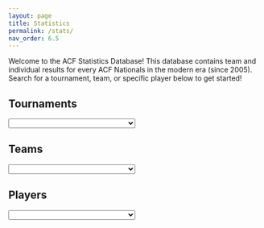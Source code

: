```yaml
---
layout: page
title: Statistics
permalink: /stats/
nav_order: 6.5
---
```

<head> 
<script src="https://code.jquery.com/jquery-1.11.3.min.js"></script>
<link href="https://cdnjs.cloudflare.com/ajax/libs/select2/4.0.7/css/select2.min.css" rel="stylesheet" />
<script src="https://cdnjs.cloudflare.com/ajax/libs/select2/4.0.7/js/select2.min.js"></script>
</head>

Welcome to the ACF Statistics Database! This database contains team and individual results for every ACF Nationals in the modern era (since 2005). Search for a tournament, team, or specific player below to get started!

## Tournaments
<select class="js-dynamic-select" style="width: 50%">
	<option></option>
<option value="2005">ACF Nationals 2005</option>
<option value="2006">ACF Nationals 2006</option>
<option value="2007">ACF Nationals 2007</option>
<option value="2008">ACF Nationals 2008</option>
<option value="2009">ACF Nationals 2009</option>
<option value="2010">ACF Nationals 2010</option>
<option value="2011">ACF Nationals 2011</option>
<option value="2012">ACF Nationals 2012</option>
<option value="2013">ACF Nationals 2013</option>
<option value="2014">ACF Nationals 2014</option>
<option value="2015">ACF Nationals 2015</option>
<option value="2016">ACF Nationals 2016</option>
<option value="2017">ACF Nationals 2017</option>
<option value="2018">ACF Nationals 2018</option>
<option value="2019">ACF Nationals 2019</option>
</select>

## Teams
<select class="js-dynamic-select" style="width: 50%">
	<option></option>
<option value="teams/alabama">Alabama</option>
<option value="teams/alberta">Alberta</option>
<option value="teams/amherst">Amherst</option>
<option value="teams/arizona">Arizona</option>
<option value="teams/athens-state-a">Athens State A</option>
<option value="teams/athens-state-b">Athens State B</option>
<option value="teams/auburn">Auburn</option>
<option value="teams/berkeley-a">Berkeley A</option>
<option value="teams/berkeley-b">Berkeley B</option>
<option value="teams/berkeley-c">Berkeley C</option>
<option value="teams/brandeis">Brandeis</option>
<option value="teams/brown-a">Brown A</option>
<option value="teams/brown-b">Brown B</option>
<option value="teams/caltech-a">Caltech A</option>
<option value="teams/caltech-b">Caltech B</option>
<option value="teams/cambridge">Cambridge</option>
<option value="teams/carleton-college">Carleton College</option>
<option value="teams/carleton-u">Carleton U</option>
<option value="teams/carnegie-mellon">Carnegie Mellon</option>
<option value="teams/central-florida">Central Florida</option>
<option value="teams/chicago-a">Chicago A</option>
<option value="teams/chicago-b">Chicago B</option>
<option value="teams/chicago-c">Chicago C</option>
<option value="teams/chicago-d">Chicago D</option>
<option value="teams/columbia-a">Columbia A</option>
<option value="teams/columbia-b">Columbia B</option>
<option value="teams/dartmouth-a">Dartmouth A</option>
<option value="teams/dartmouth-b">Dartmouth B</option>
<option value="teams/delaware">Delaware</option>
<option value="teams/detroit-catholic-central">Detroit Catholic Central</option>
<option value="teams/duke">Duke</option>
<option value="teams/florida-a">Florida A</option>
<option value="teams/florida-b">Florida B</option>
<option value="teams/florida-state">Florida State</option>
<option value="teams/george-mason">George Mason</option>
<option value="teams/georgia">Georgia</option>
<option value="teams/georgia-tech">Georgia Tech</option>
<option value="teams/gettysburg">Gettysburg</option>
<option value="teams/harvard-a">Harvard A</option>
<option value="teams/harvard-b">Harvard B</option>
<option value="teams/haverford">Haverford</option>
<option value="teams/hunter-college">Hunter College</option>
<option value="teams/ike-jose">Ike Jose</option>
<option value="teams/illinois-a">Illinois A</option>
<option value="teams/illinois-b">Illinois B</option>
<option value="teams/illinois-chicago">Illinois-Chicago</option>
<option value="teams/iowa">Iowa</option>
<option value="teams/johns-hopkins">Johns Hopkins</option>
<option value="teams/kentucky">Kentucky</option>
<option value="teams/kenyon">Kenyon</option>
<option value="teams/liberty">Liberty</option>
<option value="teams/london">London</option>
<option value="teams/louisville">Louisville</option>
<option value="teams/maryland-a">Maryland A</option>
<option value="teams/maryland-b">Maryland B</option>
<option value="teams/mcgill">McGill</option>
<option value="teams/mcmaster">McMaster</option>
<option value="teams/michigan-a">Michigan A</option>
<option value="teams/michigan-b">Michigan B</option>
<option value="teams/michigan-state">Michigan State</option>
<option value="teams/minnesota-a">Minnesota A</option>
<option value="teams/minnesota-b">Minnesota B</option>
<option value="teams/missouri">Missouri</option>
<option value="teams/missouri-s&t">Missouri S&T</option>
<option value="teams/missouri-state">Missouri State</option>
<option value="teams/mit-a">MIT A</option>
<option value="teams/mit-b">MIT B</option>
<option value="teams/new-college-of-florida">New College of Florida</option>
<option value="teams/north-carolina">North Carolina</option>
<option value="teams/northwestern">Northwestern</option>
<option value="teams/notre-dame-a">Notre Dame A</option>
<option value="teams/notre-dame-b">Notre Dame B</option>
<option value="teams/nyu">NYU</option>
<option value="teams/ohio-state">Ohio State</option>
<option value="teams/oklahoma">Oklahoma</option>
<option value="teams/ottawa">Ottawa</option>
<option value="teams/oxford-a">Oxford A</option>
<option value="teams/oxford-b">Oxford B</option>
<option value="teams/pat-freeburn">Pat Freeburn</option>
<option value="teams/penn-a">Penn A</option>
<option value="teams/penn-b">Penn B</option>
<option value="teams/penn-c">Penn C</option>
<option value="teams/penn-state">Penn State</option>
<option value="teams/pittsburgh">Pittsburgh</option>
<option value="teams/princeton">Princeton</option>
<option value="teams/rice">Rice</option>
<option value="teams/rit">RIT</option>
<option value="teams/rochester">Rochester</option>
<option value="teams/rutgers">Rutgers</option>
<option value="teams/south-carolina">South Carolina</option>
<option value="teams/south-florida">South Florida</option>
<option value="teams/stanford-a">Stanford A</option>
<option value="teams/stanford-b">Stanford B</option>
<option value="teams/state-college-a">State College A</option>
<option value="teams/tennessee">Tennessee</option>
<option value="teams/tennessee-chattanooga">Tennessee-Chattanooga</option>
<option value="teams/texas">Texas</option>
<option value="teams/texas-a&m">Texas A&M</option>
<option value="teams/toronto-a">Toronto A</option>
<option value="teams/toronto-b">Toronto B</option>
<option value="teams/truman-state">Truman State</option>
<option value="teams/uc-irvine">UC-Irvine</option>
<option value="teams/ucla">UCLA</option>
<option value="teams/ucsd-a">UCSD A</option>
<option value="teams/ucsd-b">UCSD B</option>
<option value="teams/vanderbilt">Vanderbilt</option>
<option value="teams/vcu-a">VCU A</option>
<option value="teams/vcu-b">VCU B</option>
<option value="teams/virginia-a">Virginia A</option>
<option value="teams/virginia-b">Virginia B</option>
<option value="teams/washington">Washington</option>
<option value="teams/waterloo-a">Waterloo A</option>
<option value="teams/wayne-state">Wayne State</option>
<option value="teams/william-and-mary">William and Mary</option>
<option value="teams/williams">Williams</option>
<option value="teams/wright-state">Wright State</option>
<option value="teams/wustl">WUSTL</option>
<option value="teams/yale-a">Yale A</option>
<option value="teams/yale-b">Yale B</option>
<option value="teams/yale-c">Yale C</option>
</select>

## Players
<select class="js-dynamic-select" style="width: 50%">
	<option></option>
<option value="players/aakash-singh">Aakash Singh (Ohio State)</option>
<option value="players/aaron-cohen">Aaron Cohen (NYU)</option>
<option value="players/aaron-jensen">Aaron Jensen (Wright State)</option>
<option value="players/aaron-rosenberg">Aaron Rosenberg (Illinois A, Brown A)</option>
<option value="players/aaron-sin">Aaron Sin (Yale A)</option>
<option value="players/aayush-rajasekaran">Aayush Rajasekaran (Toronto A, Waterloo A)</option>
<option value="players/abeer-dahiya">Abeer Dahiya (Stanford B)</option>
<option value="players/abhi-goyal">Abhi Goyal (Columbia A)</option>
<option value="players/adam-black">Adam Black (Chicago D, Chicago C)</option>
<option value="players/adam-escandell">Adam Escandell (Texas)</option>
<option value="players/adam-fine">Adam Fine (Yale A, Yale B)</option>
<option value="players/adam-halliwell">Adam Halliwell (Harvard A)</option>
<option value="players/adam-kemezis">Adam Kemezis (Michigan A)</option>
<option value="players/adam-lenhart">Adam Lenhart (William and Mary)</option>
<option value="players/adam-perkins">Adam Perkins (Chicago B)</option>
<option value="players/adam-silverman">Adam Silverman (Northwestern, Georgia Tech)</option>
<option value="players/adam-swift">Adam Swift (RIT)</option>
<option value="players/adam-tennant">Adam Tennant (Illinois-Chicago)</option>
<option value="players/adrian-blaszkiewicz">Adrian Blaszkiewicz (WUSTL)</option>
<option value="players/agrippa-caltech">Agrippa (pseudonym) (Caltech B)</option>
<option value="players/ahmed-south-florida">Ahmed (South Florida)</option>
<option value="players/aidan-mehigan">Aidan Mehigan (Penn A, Oxford B, Columbia A)</option>
<option value="players/akhil-garg">Akhil Garg (McGill, VCU A)</option>
<option value="players/alec-johnsson">Alec Johnsson (Haverford)</option>
<option value="players/alec-vulfson">Alec Vulfson (NYU)</option>
<option value="players/alejandro-lopez-lago">Alejandro Lopez-Lago (Washington)</option>
<option value="players/alex-banta">Alex Banta (Northwestern)</option>
<option value="players/alex-covington">Alex Covington (Georgia Tech)</option>
<option value="players/alex-donovan">Alex Donovan (Stanford B)</option>
<option value="players/alex-dzurick">Alex Dzurick (Missouri)</option>
<option value="players/alex-ellis">Alex Ellis (Penn State)</option>
<option value="players/alex-freed">Alex Freed (Stanford B)</option>
<option value="players/alex-fregeau">Alex Fregeau (Illinois A)</option>
<option value="players/alex-frey">Alex Frey (William and Mary)</option>
<option value="players/alex-gerten">Alex Gerten (Columbia A)</option>
<option value="players/alex-h">Alex H (Alabama)</option>
<option value="players/alex-hu">Alex Hu (UCSD A)</option>
<option value="players/alex-newman">Alex Newman (WUSTL)</option>
<option value="players/alex-shaw">Alex Shaw (Florida A)</option>
<option value="players/alexander-harmata-iii">Alexander Harmata III (Missouri)</option>
<option value="players/alexander-koutelias">Alexander Koutelias (New College of Florida)</option>
<option value="players/alexander-nero">Alexander Nero (Hunter College)</option>
<option value="players/ali-hassan">Ali Hassan (NYU)</option>
<option value="players/alston-boyd">Alston Boyd (Chicago A, Chicago B)</option>
<option value="players/alyssa">Alyssa (South Carolina)</option>
<option value="players/amanda">Amanda (Truman State)</option>
<option value="players/amanda-pinchbeck">Amanda Pinchbeck (Rice)</option>
<option value="players/amol-patil">Amol Patil (Caltech A)</option>
<option value="players/anand-nanduri">Anand Nanduri (Yale B)</option>
<option value="players/anderson-wang">Anderson Wang (MIT A)</option>
<option value="players/andre-kessler">Andre Kessler (MIT A)</option>
<option value="players/andrew-alexander">Andrew Alexander (VCU A, VCU (exhibition team))</option>
<option value="players/andrew-hart">Andrew Hart (Minnesota A)</option>
<option value="players/andrew-james">Andrew James (Athens State B, Athens State A)</option>
<option value="players/andrew-kiss">Andrew Kiss (Notre Dame A)</option>
<option value="players/andrew-wang">Andrew Wang (Illinois A, Illinois B)</option>
<option value="players/andrew-watkins">Andrew Watkins (Harvard A)</option>
<option value="players/andrew-yaphe">Andrew Yaphe (Stanford A)</option>
<option value="players/andrius-gobis">Andrius Gobis (Detroit Catholic Central)</option>
<option value="players/andy-michigan">Andy (Michigan A)</option>
<option value="players/andy-nguy">Andy Nguy (Berkeley B)</option>
<option value="players/andy-tang">Andy Tang (Amherst)</option>
<option value="players/andy-watkins">Andy Watkins (Harvard A, Harvard B)</option>
<option value="players/angie-illinois-chicago">Angie (Illinois-Chicago)</option>
<option value="players/anirudh-dartmouth">Anirudh (Dartmouth A)</option>
<option value="players/ankit-aggarwal">Ankit Aggarwal (Berkeley A)</option>
<option value="players/annabelle-yang">Annabelle Yang (Duke)</option>
<option value="players/anthony-wang">Anthony Wang (Northwestern)</option>
<option value="players/aravind-reddy">Aravind Reddy (Dartmouth B)</option>
<option value="players/ari-plymale">Ari Plymale (New College of Florida)</option>
<option value="players/ariel-rutgers">Ariel (Rutgers)</option>
<option value="players/arnav-moudgil">Arnav Moudgil (Stanford A)</option>
<option value="players/arnav-mougdil">Arnav Mougdil (Stanford A)</option>
<option value="players/arnav-sood">Arnav Sood (NYU)</option>
<option value="players/arshan-khan">Arshan Khan (Illinois-Chicago)</option>
<option value="players/artyom-kushnaryov">Artyom Kushnaryov (NYU)</option>
<option value="players/arun-chonai">Arun Chonai (Maryland B, Maryland A)</option>
<option value="players/asaf-brandeis">Asaf (Brandeis)</option>
<option value="players/aseem-keyal">Aseem Keyal (Berkeley A)</option>
<option value="players/ash-seetharaman">Ash Seetharaman (Texas)</option>
<option value="players/ashley-rouselle">Ashley Rouselle (Tennessee-Chattanooga)</option>
<option value="players/ashley-walker">Ashley Walker (Dartmouth B)</option>
<option value="players/ashly-missouri-state">Ashly (Missouri State)</option>
<option value="players/ashok-kunda">Ashok Kunda (UCSD A)</option>
<option value="players/ashvin-srivatsa">Ashvin Srivatsa (Yale A)</option>
<option value="players/athena-kern">Athena Kern (Chicago B)</option>
<option value="players/auroni-gupta">Auroni Gupta (Michigan A, UCSD A)</option>
<option value="players/austin-bell">Austin Bell (Carleton College)</option>
<option value="players/austin-brownlow">Austin Brownlow (Stanford A)</option>
<option value="players/austin-foos">Austin Foos (Michigan A, Michigan State, Detroit Catholic Central)</option>
<option value="players/austin-kulb">Austin Kulb (Georgia Tech)</option>
<option value="players/austin-listerud">Austin Listerud (Illinois A)</option>
<option value="players/austin-smith">Austin Smith (Kentucky)</option>
<option value="players/austin-yellen">Austin Yellen (Notre Dame B)</option>
<option value="players/ayush-parikh">Ayush Parikh (Penn B)</option>
<option value="players/barrett-block">Barrett Block (Penn C, Penn B)</option>
<option value="players/ben-brandeis">Ben (Brandeis, Yale A)</option>
<option value="players/ben-yale">Ben (Brandeis, Yale A)</option>
<option value="players/ben-bechtold">Ben Bechtold (William and Mary)</option>
<option value="players/ben-chametzky">Ben Chametzky (Chicago B)</option>
<option value="players/ben-cohen">Ben Cohen (Brown A, Brown B)</option>
<option value="players/ben-cole">Ben Cole (George Mason)</option>
<option value="players/ben-cushing">Ben Cushing (Penn C)</option>
<option value="players/ben-forster">Ben Forster (Michigan A, Michigan B)</option>
<option value="players/ben-gammage">Ben Gammage (Berkeley B, Chicago B, Chicago C)</option>
<option value="players/ben-koppel">Ben Koppel (Carleton College)</option>
<option value="players/ben-miller">Ben Miller (Chicago B)</option>
<option value="players/ben-zhang">Ben Zhang (Columbia A)</option>
<option value="players/benji-nguyen">Benji Nguyen (Stanford A)</option>
<option value="players/benji-reade-malagueno">Benji Reade Malagueno (Stanford B)</option>
<option value="players/bernadatte-spencer">Bernadatte Spencer (Minnesota A)</option>
<option value="players/bernadette-spencer">Bernadette Spencer (Minnesota B)</option>
<option value="players/bess-goodfellow">Bess Goodfellow (Chicago C)</option>
<option value="players/beverly-fu">Beverly Fu (Michigan A)</option>
<option value="players/billy-beyer">Billy Beyer (Florida State, The Torch in My Moon Pie (exhibition team))</option>
<option value="players/billy-busse">Billy Busse (Illinois A, Illinois B)</option>
<option value="players/bob-illinois-chicago">Bob (Illinois-Chicago)</option>
<option value="players/boyang-jiao">Boyang Jiao (Amherst)</option>
<option value="players/bradley-mclain">Bradley McLain (Illinois A)</option>
<option value="players/brandon-delany">Brandon Delany (Rutgers)</option>
<option value="players/brandon-sykes">Brandon Sykes (Athens State A)</option>
<option value="players/brendan-byrne">Brendan Byrne (Minnesota A)</option>
<option value="players/brendan-guinn">Brendan Guinn (Arizona)</option>
<option value="players/brendan-shapiro">Brendan Shapiro (UC-Irvine)</option>
<option value="players/brennan">Brennan (VCU A)</option>
<option value="players/brett-yale">Brett (Yale A)</option>
<option value="players/brett-barbin">Brett Barbin (Chicago D)</option>
<option value="players/brian-alford">Brian Alford (Berkeley A)</option>
<option value="players/brian-cox">Brian Cox (UCSD B)</option>
<option value="players/brian-easterling">Brian Easterling (Ohio State)</option>
<option value="players/brian-hirshman">Brian Hirshman (Williams)</option>
<option value="players/brian-kalathiveetil">Brian Kalathiveetil (Minnesota B)</option>
<option value="players/brian-lindquist">Brian Lindquist (Stanford A)</option>
<option value="players/brian-mcpeak">Brian McPeak (Michigan A, Maryland A)</option>
<option value="players/brian-tsui">Brian Tsui (UCSD A)</option>
<option value="players/brian-young">Brian Young (Harvard B)</option>
<option value="players/brinkley-sharpe">Brinkley Sharpe (Virginia A)</option>
<option value="players/brittany-clark">Brittany Clark (Maryland B (exhibition team), Maryland A)</option>
<option value="players/bruce-arthur">Bruce Arthur (Harvard A, Chicago B, Chicago C)</option>
<option value="players/bruce-lou">Bruce Lou (Berkeley A)</option>
<option value="players/bruce-mcaninch">Bruce McAninch (Penn State)</option>
<option value="players/brutas-caltech">Brutas (pseudonym) (Caltech B)</option>
<option value="players/bryan-berend">Bryan Berend (Michigan A)</option>
<option value="players/bryce-hwang">Bryce Hwang (Stanford A, MIT A, MIT B)</option>
<option value="players/bryce-katch">Bryce Katch (Penn State)</option>
<option value="players/bryn-reinecke">Bryn Reinecke (South Carolina)</option>
<option value="players/burke-garza">Burke Garza (Rice)</option>
<option value="players/caleb-kendrick">Caleb Kendrick (Maryland A, Oklahoma)</option>
<option value="players/calvin-yam">Calvin Yam (UCLA)</option>
<option value="players/cameron-orth">Cameron Orth (Dartmouth A)</option>
<option value="players/candace-benefiel">Candace Benefiel (Texas A&M)</option>
<option value="players/carlos-gonzalez">Carlos Gonzalez (New College of Florida)</option>
<option value="players/carol-wang">Carol Wang (Penn C)</option>
<option value="players/carsten-gehring">Carsten Gehring (Carleton College)</option>
<option value="players/casey-bindas">Casey Bindas (VCU A, Central Florida)</option>
<option value="players/casey-flanigan">Casey Flanigan (VCU A)</option>
<option value="players/casey-retterer">Casey Retterer (Maryland B (exhibition team), Maryland A)</option>
<option value="players/chad">Chad (Kentucky)</option>
<option value="players/chandler-west">Chandler West (Auburn)</option>
<option value="players/charles-hang">Charles Hang (WUSTL)</option>
<option value="players/charles-jang">Charles Jang (Dartmouth A)</option>
<option value="players/charles-loelius">Charles Loelius (Rutgers)</option>
<option value="players/charles-martin">Charles Martin (Illinois B)</option>
<option value="players/charles-meigs">Charles Meigs (Maryland A, UCLA)</option>
<option value="players/charles-tian">Charles Tian (Chicago A, Chicago B)</option>
<option value="players/charlie-rutgers">Charlie (Rutgers)</option>
<option value="players/charlie-clegg">Charlie Clegg (Oxford A)</option>
<option value="players/charlie-dees">Charlie Dees (Columbia A, Missouri)</option>
<option value="players/charlie-rosenthal">Charlie Rosenthal (Carleton College)</option>
<option value="players/chinmay-kansara">Chinmay Kansara (Illinois A)</option>
<option value="players/chir-wei-stephanie-yuen">Chir Wei Stephanie Yuen (Rutgers)</option>
<option value="players/chris-missouri">Chris (Rutgers, Missouri)</option>
<option value="players/chris-rutgers">Chris (Rutgers, Missouri)</option>
<option value="players/chris-chiego">Chris Chiego (Penn A, UCSD A)</option>
<option value="players/chris-danko">Chris Danko (Oklahoma)</option>
<option value="players/chris-frankel">Chris Frankel (Princeton, SCC (exhibition team))</option>
<option value="players/chris-gilmer-hill">Chris Gilmer-Hill (Harvard B)</option>
<option value="players/chris-grubb">Chris Grubb (Washington)</option>
<option value="players/chris-horng">Chris Horng (Columbia B, Columbia A, Rutgers)</option>
<option value="players/chris-manners">Chris Manners (Maryland A)</option>
<option value="players/chris-miller">Chris Miller (William and Mary)</option>
<option value="players/chris-ngoon">Chris Ngoon (UCLA)</option>
<option value="players/chris-pace">Chris Pace (Athens State A)</option>
<option value="players/chris-ray">Chris Ray (Ohio State, Chicago A, Maryland A)</option>
<option value="players/chris-romero">Chris Romero (Texas A&M)</option>
<option value="players/chris-sims">Chris Sims (Toronto A)</option>
<option value="players/chris-stern">Chris Stern (Oxford B)</option>
<option value="players/chris-white">Chris White (Rice, Penn A)</option>
<option value="players/chris-wolfe">Chris Wolfe (Michigan State)</option>
<option value="players/christoph-schlom">Christoph Schlom (State College A)</option>
<option value="players/christopher-king">Christopher King (South Carolina)</option>
<option value="players/christopher-schlom">Christopher Schlom (State College A)</option>
<option value="players/christopher-sims">Christopher Sims (Toronto A, Toronto B)</option>
<option value="players/cibi-pari">Cibi Pari (Berkeley C)</option>
<option value="players/claire-jones">Claire Jones (Oxford A)</option>
<option value="players/clare-keenan">Clare Keenan (MIT A, MIT B)</option>
<option value="players/clark-smith">Clark Smith (Ohio State)</option>
<option value="players/cody-johansen">Cody Johansen (Central Florida)</option>
<option value="players/cody-voight">Cody Voight (VCU A, VCU B)</option>
<option value="players/cole-jackes">Cole Jackes (Waterloo A)</option>
<option value="players/cole-timmerwilke">Cole Timmerwilke (Illinois A)</option>
<option value="players/collin-nadarajah">Collin Nadarajah (WUSTL)</option>
<option value="players/colton-graham">Colton Graham (Michigan A)</option>
<option value="players/colton-sanden">Colton Sanden (Penn State)</option>
<option value="players/connie-prater">Connie Prater (Chicago B, Chicago C)</option>
<option value="players/connor-teevens">Connor Teevens (Michigan State)</option>
<option value="players/conor-thompson">Conor Thompson (Michigan A)</option>
<option value="players/conor-welch">Conor Welch (New College of Florida)</option>
<option value="players/cornelus-caltech">Cornelus (pseudonym) (Caltech B)</option>
<option value="players/corry-wang">Corry Wang (Amherst)</option>
<option value="players/cory-haala">Cory Haala (Northwestern)</option>
<option value="players/cory-smith">Cory Smith (Kentucky)</option>
<option value="players/craig-messner">Craig Messner (Illinois A, Illinois B)</option>
<option value="players/cyrus-zhou">Cyrus Zhou (WUSTL)</option>
<option value="players/daichi-ueda">Daichi Ueda (Chicago B, Chicago A)</option>
<option value="players/dallas-simons">Dallas Simons (Penn A, Harvard A)</option>
<option value="players/dan-benediktson">Dan (Princeton)</option>
<option value="players/dan-benediktson">Dan Benediktson (SCC (exhibition team))</option>
<option value="players/dan-donohue">Dan Donohue (Northwestern)</option>
<option value="players/dan-klein">Dan Klein (Brown A)</option>
<option value="players/dan-passner">Dan Passner (Columbia A, Brandeis)</option>
<option value="players/dan-puma">Dan Puma (Maryland A, Maryland B)</option>
<option value="players/dan-suzman">Dan Suzman (Maryland A, Harvard A)</option>
<option value="players/daniel">Daniel (Brown A)</option>
<option value="players/daniel-chung">Daniel Chung (UCSD B)</option>
<option value="players/daniel-cronin">Daniel Cronin (North Carolina)</option>
<option value="players/daniel-golisch">Daniel Golisch (Central Florida)</option>
<option value="players/daniel-hothem">Daniel Hothem (Virginia A)</option>
<option value="players/daniel-klein">Daniel Klein (Williams)</option>
<option value="players/daniel-lovsted">Daniel Lovsted (McGill)</option>
<option value="players/daniel-richardson">Daniel Richardson (NYU)</option>
<option value="players/daniel-simmons-marengo">Daniel Simmons-Marengo (Carleton College)</option>
<option value="players/danny-greenblatt">Danny Greenblatt (Gettysburg)</option>
<option value="players/daoud-jackson">Daoud Jackson (Oxford A)</option>
<option value="players/dargan-ware">Dargan Ware (Alabama)</option>
<option value="players/darwin-fu">Darwin Fu (UCSD A)</option>
<option value="players/dave-rappaport">Dave Rappaport (Michigan A)</option>
<option value="players/david-chicago">David (Chicago B)</option>
<option value="players/david-dorsey">David Dorsey (George Mason)</option>
<option value="players/david-espinal">David Espinal (Central Florida)</option>
<option value="players/david-ferguson">David Ferguson (Penn B)</option>
<option value="players/david-galban">David Galban (South Carolina)</option>
<option value="players/david-garb">David Garb (Illinois A, Illinois B)</option>
<option value="players/david-healy">David Healy (Virginia A)</option>
<option value="players/david-honsinger">David Honsinger (New College of Florida)</option>
<option value="players/david-letzler">David Letzler (Williams)</option>
<option value="players/david-liu">David Liu (Harvard A, State College A)</option>
<option value="players/david-neiman">David Neiman (Carnegie Mellon)</option>
<option value="players/david-raymond">David Raymond (Florida State)</option>
<option value="players/david-seal">David Seal (Virginia A, Chicago A, Chicago B)</option>
<option value="players/david-song">David Song (Rutgers)</option>
<option value="players/david-xu">David Xu (Penn B)</option>
<option value="players/dayne-illinois">Dayne (Illinois B)</option>
<option value="players/dennis-beeby">Dennis Beeby (Ottawa)</option>
<option value="players/dennis-jang">Dennis Jang (Brown A)</option>
<option value="players/dennis-loo">Dennis Loo (Virginia A)</option>
<option value="players/dennis-meng">Dennis Meng (Carnegie Mellon)</option>
<option value="players/derek-so">Derek So (McGill)</option>
<option value="players/derrick-byars">Derrick Byars (pseudonym) (Pat Freeburn)</option>
<option value="players/dieter-erben-vasconcelos">Dieter Erben Vasconcelos (Notre Dame B)</option>
<option value="players/dillon-edwards">Dillon Edwards (Michigan State)</option>
<option value="players/dinis-trindade">Dinis Trindade (Missouri)</option>
<option value="players/dominic-machado">Dominic Machado (Dartmouth A)</option>
<option value="players/donald-taylor">Donald Taylor (Illinois A)</option>
<option value="players/donny-lisle">Donny Lisle (Central Florida)</option>
<option value="players/doug-graebner">Doug Graebner (Chicago B, Chicago A, Chicago C)</option>
<option value="players/doug-stephens">Doug Stephens (Liberty)</option>
<option value="players/doug-yetman">Doug Yetman (Hunter College)</option>
<option value="players/douglas-simons">Douglas Simons (NYU)</option>
<option value="players/dwight-wynne">Dwight Wynne (UC-Irvine, UCLA)</option>
<option value="players/dylan-minarik">Dylan Minarik (Northwestern)</option>
<option value="players/eamon-thomasson">Eamon Thomasson (Columbia B)</option>
<option value="players/ed-cohn">Ed Cohn (Chicago A)</option>
<option value="players/edward-offenderson">Edward Offenderson (Tennessee-Chattanooga)</option>
<option value="players/eli-morton">Eli Morton (Gettysburg)</option>
<option value="players/eliot-williams">Eliot Williams (Amherst)</option>
<option value="players/elizabeth-chen">Elizabeth Chen (Rutgers)</option>
<option value="players/elliot-schwartz">Elliot Schwartz (Carleton College)</option>
<option value="players/elysia-warner">Elysia Warner (Cambridge)</option>
<option value="players/emily-rutgers">Emily (Rutgers)</option>
<option value="players/emma-mcgorray">Emma McGorray (Kenyon)</option>
<option value="players/emmett-laurie">Emmett Laurie (Rutgers)</option>
<option value="players/enoch-fu">Enoch Fu (Ohio State)</option>
<option value="players/eric-bobrow">Eric Bobrow (Johns Hopkins)</option>
<option value="players/eric-brosch">Eric Brosch (Iowa)</option>
<option value="players/eric-chen">Eric Chen (Berkeley A, Berkeley B)</option>
<option value="players/eric-fox">Eric Fox (Tennessee-Chattanooga)</option>
<option value="players/eric-kwartler">Eric Kwartler (Texas)</option>
<option value="players/eric-lu">Eric Lu (MIT A, MIT B)</option>
<option value="players/eric-mukherjee">Eric Mukherjee (Penn A, Brown A)</option>
<option value="players/eric-wolfsberg">Eric Wolfsberg (Delaware)</option>
<option value="players/eric-xu">Eric Xu (Virginia A)</option>
<option value="players/erica-liu">Erica Liu (MIT B)</option>
<option value="players/erik-bubolz">Erik Bubolz (Michigan State)</option>
<option value="players/erik-christensen">Erik Christensen (Waterloo A)</option>
<option value="players/erik-owen">Erik Owen (Harvard A)</option>
<option value="players/erik-tomasic">Erik Tomasic (WUSTL)</option>
<option value="players/evan-adams">Evan Adams (NYU, Virginia A, VCU A, VCU (exhibition team))</option>
<option value="players/evan-brown">Evan Brown (Minnesota A, Minnesota B)</option>
<option value="players/evan-gutter">Evan Gutter (Ohio State)</option>
<option value="players/evan-knox">Evan Knox (Georgia)</option>
<option value="players/evan-lynch">Evan Lynch (Cambridge)</option>
<option value="players/evan-nagler">Evan Nagler (Brandeis (exhibition team), Brandeis)</option>
<option value="players/evan-suttell">Evan Suttell (Michigan State)</option>
<option value="players/ewan-macaulay">Ewan MacAulay (Cambridge, Oxford A)</option>
<option value="players/ezequiel-berdichevsky">Ezequiel Berdichevsky (Michigan A)</option>
<option value="players/federico-scivittaro">Federico Scivittaro (Chicago C)</option>
<option value="players/finn-bender">Finn Bender (Oklahoma)</option>
<option value="players/forrest-walker">Forrest Walker (Alabama)</option>
<option value="players/francesco-scivittaro">Francesco Scivittaro (Chicago D)</option>
<option value="players/frank-michigan">Frank (Michigan B)</option>
<option value="players/frank-firke">Frank Firke (Carleton College)</option>
<option value="players/frank-kelly">Frank Kelly (Harvard A)</option>
<option value="players/fred-bush">Fred Bush (Rochester)</option>
<option value="players/freddy-potts">Freddy Potts (Oxford B)</option>
<option value="players/frimpong-baidoo">Frimpong Baidoo (Chicago C)</option>
<option value="players/gabe-brison-trezise">Gabe Brison-Trezise (Kenyon)</option>
<option value="players/gabe-guedes">Gabe Guedes (Duke)</option>
<option value="players/ganon-evans">Ganon Evans (Iowa)</option>
<option value="players/gareth-thorlakson">Gareth Thorlakson (Toronto A)</option>
<option value="players/garrett-johnston">Garrett Johnston (Auburn)</option>
<option value="players/garrett-ryan">Garrett Ryan (Carleton College)</option>
<option value="players/garuda-mit">Garuda (pseudonym) (MIT A)</option>
<option value="players/gaurav-kandlikar">Gaurav Kandlikar (Minnesota A)</option>
<option value="players/gautam-kandlikar">Gautam Kandlikar (Minnesota A)</option>
<option value="players/geoffrey-chen">Geoffrey Chen (Minnesota A)</option>
<option value="players/george-balster">George Balster (NYU)</option>
<option value="players/george-berry">George Berry (VCU A)</option>
<option value="players/george-charlson">George Charlson (Oxford A)</option>
<option value="players/george-corfield">George Corfield (Oxford A)</option>
<option value="players/george-dewey">George Dewey (Chicago C)</option>
<option value="players/george-mason">George Mason (George Mason)</option>
<option value="players/george-pisano">George Pisano (Virginia A)</option>
<option value="players/george-rivers">George Rivers (Athens State B)</option>
<option value="players/gerald-kentucky">Gerald (Kentucky)</option>
<option value="players/gerhardt-hinkle">Gerhardt Hinkle (Columbia A, Rice)</option>
<option value="players/gilbert-h">Gilbert H (Berkeley A)</option>
<option value="players/gordon-arsenoff">Gordon Arsenoff (Rochester)</option>
<option value="players/grace-caltech">Grace (MIT A, VCU (exhibition team), Caltech A)</option>
<option value="players/grace-mit">Grace (MIT A, VCU (exhibition team), Caltech A)</option>
<option value="players/grace-vcu">Grace (MIT A, VCU (exhibition team), Caltech A)</option>
<option value="players/grace-liu">Grace Liu (Yale A)</option>
<option value="players/graham-lobel">Graham Lobel (Haverford)</option>
<option value="players/graham-moyer">Graham Moyer (Harvard A, State College A)</option>
<option value="players/graham-reid">Graham Reid (Maryland A, Kenyon)</option>
<option value="players/graham-stockton">Graham Stockton (Texas)</option>
<option value="players/grant-li">Grant Li (Chicago B)</option>
<option value="players/gray-howard">Gray Howard (North Carolina)</option>
<option value="players/greg-baboukis">Greg Baboukis (Illinois B)</option>
<option value="players/greg-peterson">Greg Peterson (Northwestern)</option>
<option value="players/greta-hanks">Greta Hanks (Liberty)</option>
<option value="players/griffin-thompson">Griffin Thompson (Central Florida)</option>
<option value="players/gullinbursti-mit">Gullinbursti (pseudonym) (MIT A)</option>
<option value="players/guy-tabachnick">Guy Tabachnick (Brown A)</option>
<option value="players/halle-friedman">Halle Friedman (Chicago C, Chicago D)</option>
<option value="players/hamans-illinois-chicago">Hamans (Illinois-Chicago)</option>
<option value="players/hanlin-yang">Hanlin Yang (Michigan B)</option>
<option value="players/hannah-costanzo">Hannah Costanzo (South Carolina)</option>
<option value="players/hannah-echt">Hannah Echt (Kenyon)</option>
<option value="players/hannah-kirsch">Hannah Kirsch (Brandeis, Brandeis (exhibition team))</option>
<option value="players/hannah-sage">Hannah Sage (Central Florida)</option>
<option value="players/harris-bunker">Harris Bunker (Michigan State)</option>
<option value="players/harrison-brown">Harrison Brown (Alabama)</option>
<option value="players/harrison-hsu">Harrison Hsu (NYU, Columbia B, Rutgers)</option>
<option value="players/harsh-karthik">Harsh Karthik (UCLA)</option>
<option value="players/hasna-karim">Hasna Karim (Yale B)</option>
<option value="players/henry-baer">Henry Baer (Caltech A)</option>
<option value="players/henry-edwards">Henry Edwards (Oxford A)</option>
<option value="players/henry-gorman">Henry Gorman (Rice)</option>
<option value="players/hidehiro-anto">Hidehiro Anto (UCLA)</option>
<option value="players/hien-piotrowski">Hien Piotrowski (Rice)</option>
<option value="players/iain-carpenter">Iain Carpenter (Illinois B)</option>
<option value="players/ian-chicago">Ian (Chicago B)</option>
<option value="players/ian-dewan">Ian Dewan (Ottawa)</option>
<option value="players/ian-eppler">Ian Eppler (Brown B)</option>
<option value="players/ian-hahn">Ian Hahn (Delaware)</option>
<option value="players/ian-mccloskey">Ian McCloskey (Arizona)</option>
<option value="players/igor-kasic">Igor Kasic (Alberta)</option>
<option value="players/ike-jose">Ike Jose (Illinois A, Ike Jose)</option>
<option value="players/ilya-caltech">Ilya (Caltech A)</option>
<option value="players/ilyas-bayramov">Ilyas Bayramov (Berkeley A)</option>
<option value="players/irene-caltech">Irene (Caltech A)</option>
<option value="players/isaac-brown">Isaac Brown (Oxford A, Oxford B)</option>
<option value="players/isaac-hirsch">Isaac Hirsch (Maryland B, Maryland A)</option>
<option value="players/isaac-kirk-davidoff">Isaac Kirk-Davidoff (Yale A)</option>
<option value="players/isabel-juniewicz">Isabel Juniewicz (Rutgers)</option>
<option value="players/ishan-mazumdar">Ishan Mazumdar (Caltech A)</option>
<option value="players/itamar-naveh-benjamin">Itamar Naveh-Benjamin (Missouri)</option>
<option value="players/jr-virginia">J.R. (Virginia A)</option>
<option value="players/j.r.-fennell">J.R. Fennell (South Carolina)</option>
<option value="players/jack-vanderbilt">Jack (Vanderbilt)</option>
<option value="players/jack-chaillet">Jack Chaillet (Chicago D)</option>
<option value="players/jack-lewis">Jack Lewis (Maryland B)</option>
<option value="players/jack-mehr">Jack Mehr (Virginia A)</option>
<option value="players/jack-nolan">Jack Nolan (Maryland A)</option>
<option value="players/jack-watts">Jack Watts (Detroit Catholic Central)</option>
<option value="players/jacob-cohn">Jacob Cohn (Carleton College)</option>
<option value="players/jacob-dubner">Jacob Dubner (Penn B)</option>
<option value="players/jacob-durst">Jacob Durst (Ohio State)</option>
<option value="players/jacob-hoerger">Jacob Hoerger (Carleton College)</option>
<option value="players/jacob-hujsa">Jacob Hujsa (Florida B)</option>
<option value="players/jacob-manaker">Jacob Manaker (Chicago D)</option>
<option value="players/jacob-orourke">Jacob O'Rourke (Truman State)</option>
<option value="players/jacob-reed">Jacob Reed (Yale A)</option>
<option value="players/jacob-robertson">Jacob Robertson (Oxford A)</option>
<option value="players/jacob-vannucci">Jacob Vannucci (Tennessee-Chattanooga)</option>
<option value="players/jaden-lucas">Jaden Lucas (Illinois B)</option>
<option value="players/jaimie-carlson">Jaimie Carlson (Penn A)</option>
<option value="players/jake-spinella">Jake Spinella (South Carolina)</option>
<option value="players/jake-sundberg">Jake Sundberg (Alabama)</option>
<option value="players/jakob-myers">Jakob Myers (Michigan State)</option>
<option value="players/james-bradbury">James Bradbury (Stanford B, Stanford A)</option>
<option value="players/james-j">James J (Alabama)</option>
<option value="players/james-kiselik">James Kiselik (Chicago C, Chicago D)</option>
<option value="players/james-lasker">James Lasker (Chicago B, Chicago A, Penn B, Penn A)</option>
<option value="players/james-malouf">James Malouf (Berkeley A, Berkeley C)</option>
<option value="players/james-rowan">James Rowan (MIT A)</option>
<option value="players/james-sanner">James Sanner (Illinois B)</option>
<option value="players/james-shinn">James Shinn (Dartmouth A)</option>
<option value="players/james-wang">James Wang (Berkeley B)</option>
<option value="players/james-wedgwood">James Wedgwood (Yale B)</option>
<option value="players/jared-chicago">Jared (Chicago B)</option>
<option value="players/jared-stinson">Jared Stinson (Auburn)</option>
<option value="players/jarret-greene">Jarret Greene (Ohio State)</option>
<option value="players/jaskaran-singh">Jaskaran Singh (Texas)</option>
<option value="players/jason-asher">Jason Asher (Minnesota A)</option>
<option value="players/jason-cheng">Jason Cheng (UCSD A)</option>
<option value="players/jason-fern">Jason Fern (Georgia)</option>
<option value="players/jason-golfinos">Jason Golfinos (Cambridge, Princeton)</option>
<option value="players/jason-hadorn">Jason Hadorn (Virginia A)</option>
<option value="players/jason-hughes">Jason Hughes (Oklahoma)</option>
<option value="players/jason-keller">Jason Keller (Rutgers)</option>
<option value="players/jason-lai">Jason Lai (NYU)</option>
<option value="players/jason-loy">Jason Loy (Missouri State)</option>
<option value="players/jason-luna">Jason Luna (UC-Irvine)</option>
<option value="players/jason-shi">Jason Shi (Maryland B)</option>
<option value="players/jason-zhang">Jason Zhang (WUSTL)</option>
<option value="players/jason-zhou">Jason Zhou (Chicago A, Chicago B)</option>
<option value="players/jasper-lee">Jasper Lee (Tennessee, Ohio State)</option>
<option value="players/jay-misuk">Jay Misuk (Toronto A, McMaster)</option>
<option value="players/jay-turetzki">Jay Turetzki (UCLA)</option>
<option value="players/jayanth-sundaresan">Jayanth Sundaresan (Berkeley C)</option>
<option value="players/jeet-raut">Jeet Raut (Illinois B)</option>
<option value="players/jeff-ballerini">Jeff Ballerini (Rochester)</option>
<option value="players/jeff-crean">Jeff Crean (Illinois A)</option>
<option value="players/jeff-hoppes">Jeff Hoppes (Berkeley A)</option>
<option value="players/jeremy-eaton">Jeremy Eaton (Maryland A)</option>
<option value="players/jeremy-hixson">Jeremy Hixson (Rutgers)</option>
<option value="players/jeremy-tsai">Jeremy Tsai (Rutgers)</option>
<option value="players/jerry-vinokurov">Jerry Vinokurov (Brown A, Berkeley A)</option>
<option value="players/jesse-buffaloe">Jesse Buffaloe (Tennessee)</option>
<option value="players/jiho-park">Jiho Park (Harvard A)</option>
<option value="players/jim-baker">Jim Baker (South Florida)</option>
<option value="players/jimmy-ready">Jimmy Ready (Chicago B, Chicago C)</option>
<option value="players/jinah-kim">JinAh Kim (Penn A, Penn B)</option>
<option value="players/jinah-kim">Jinah Kim (Penn A)</option>
<option value="players/joanna-barnett">Joanna Barnett (Columbia B)</option>
<option value="players/joe-athens-state">Joe (Penn A, Missouri, Athens State A)</option>
<option value="players/joe-missouri">Joe (Penn A, Missouri, Athens State A)</option>
<option value="players/joe">Joe (Penn A, Missouri, Athens State A)</option>
<option value="players/joe-cleary">Joe Cleary (Johns Hopkins)</option>
<option value="players/joe-hansen">Joe Hansen (Minnesota B)</option>
<option value="players/joe-kammann">Joe Kammann (Minnesota B)</option>
<option value="players/joe-levano">Joe Levano (Notre Dame A)</option>
<option value="players/joe-nutter">Joe Nutter (Michigan State)</option>
<option value="players/joe-stitz">Joe Stitz (Missouri)</option>
<option value="players/joe-su">Joe Su (McGill)</option>
<option value="players/joe-wells">Joe Wells (Ohio State)</option>
<option value="players/joe-yu">Joe Yu (Arizona)</option>
<option value="players/joelle-smart">Joelle Smart (Rutgers, Washington)</option>
<option value="players/joey-goldman">Joey Goldman (Oxford A)</option>
<option value="players/joey-montoya">Joey Montoya (South Carolina)</option>
<option value="players/john-burden">John Burden (Dartmouth B)</option>
<option value="players/john-connor">John Connor (Virginia A)</option>
<option value="players/john-dolan">John Dolan (Illinois B)</option>
<option value="players/john-gleb">John Gleb (Berkeley B)</option>
<option value="players/john-lawrence">John Lawrence (Chicago A, London, Yale A)</option>
<option value="players/john-lesiutre">John Lesiutre (Harvard A)</option>
<option value="players/john-marvin">John Marvin (Chicago C)</option>
<option value="players/john-morse">John Morse (Carleton College)</option>
<option value="players/john-stathis">John Stathis (North Carolina, Duke)</option>
<option value="players/john-waldron">John Waldron (Minnesota B, Minnesota A)</option>
<option value="players/john-xiang">John Xiang (Berkeley B, Berkeley C)</option>
<option value="players/jon-bateman">Jon Bateman (Liberty)</option>
<option value="players/jon-xu">Jon Xu (Columbia A)</option>
<option value="players/jonathan-c">Jonathan C (Alabama)</option>
<option value="players/jonathan-hall-eastman">Jonathan Hall-Eastman (Rutgers)</option>
<option value="players/jonathan-luck">Jonathan Luck (UCSD A)</option>
<option value="players/jonathan-magin">Jonathan Magin (Maryland A)</option>
<option value="players/jonathan-mishory">Jonathan Mishory (WUSTL)</option>
<option value="players/jonathan-suh">Jonathan Suh (Harvard A, Harvard B)</option>
<option value="players/jonathan-thompson">Jonathan Thompson (Alabama)</option>
<option value="players/jonathan-xu">Jonathan Xu (Columbia A)</option>
<option value="players/jonathen-settle">Jonathen Settle (Florida A)</option>
<option value="players/jonchee-kao">Jonchee Kao (Berkeley B)</option>
<option value="players/jordan-boyd-graber">Jordan (Princeton)</option>
<option value="players/jordan-boyd-graber">Jordan Boyd-Graber (SCC (exhibition team))</option>
<option value="players/jordan-brownstein">Jordan Brownstein (Maryland A)</option>
<option value="players/jordan-cahn">Jordan Cahn (Carleton College)</option>
<option value="players/jordan-lacerte">Jordan LaCerte (Iowa)</option>
<option value="players/jordan-palmer">Jordan Palmer (Ottawa, Toronto A)</option>
<option value="players/joseph-krol">Joseph Krol (Cambridge)</option>
<option value="players/joseph-lawless">Joseph Lawless (Delaware)</option>
<option value="players/josh-cantie">Josh Cantie (Detroit Catholic Central)</option>
<option value="players/josh-clayton">Josh Clayton (Athens State A)</option>
<option value="players/josh-moore">Josh Moore (Georgia Tech)</option>
<option value="players/josh-turner">Josh Turner (Chicago C)</option>
<option value="players/joshua-jacobs">Joshua Jacobs (WUSTL)</option>
<option value="players/joshua-xiong">Joshua Xiong (MIT A, MIT B)</option>
<option value="players/jr-roach">JR Roach (Virginia A, Virginia B)</option>
<option value="players/julia-schlozmann">Julia Schlozmann (Harvard A)</option>
<option value="players/julia-tallant">Julia Tallant (Georgia)</option>
<option value="players/julian-fuchs">Julian Fuchs (MIT A, MIT B)</option>
<option value="players/julian-sutcliffe">Julian Sutcliffe (Cambridge)</option>
<option value="players/juliet-mayer">Juliet Mayer (Amherst)</option>
<option value="players/julio-gonzalez-zuluaga">Julio Gonzalez-Zuluaga (Florida A)</option>
<option value="players/justin-texas">Justin (Texas)</option>
<option value="players/justin-byrd">Justin Byrd (Brown A)</option>
<option value="players/justin-duffy">Justin Duffy (Harvard B)</option>
<option value="players/justin-french">Justin French (UCLA)</option>
<option value="players/justin-hawkins">Justin Hawkins (Maryland A, Maryland B)</option>
<option value="players/justin-nghiem">Justin Nghiem (Berkeley B, Berkeley A)</option>
<option value="players/kai-smith">Kai Smith (Chicago A, Chicago B)</option>
<option value="players/kailee-pedersen">Kailee Pedersen (Columbia A, Columbia B)</option>
<option value="players/kailyn-laporte">Kailyn LaPorte (Georgia)</option>
<option value="players/kaity-shondelmeyer">Kaity Shondelmeyer (Liberty)</option>
<option value="players/kaleb-dartmouth">Kaleb (Dartmouth A)</option>
<option value="players/kannan-mahadevan">Kannan Mahadevan (Chicago B, Chicago C)</option>
<option value="players/katia-diamond">Katia Diamond (New College of Florida)</option>
<option value="players/katie-baehler">Katie Baehler (South Carolina)</option>
<option value="players/katy-peters">Katy Peters (Vanderbilt)</option>
<option value="players/kay-li">Kay Li (Chicago B, Chicago D)</option>
<option value="players/kelly-tourdot">Kelly Tourdot (Illinois A)</option>
<option value="players/kelvin-li">Kelvin Li (Harvard B)</option>
<option value="players/kenji-shimizu">Kenji Shimizu (Michigan A, Michigan B)</option>
<option value="players/kenneth-lan">Kenneth Lan (Arizona)</option>
<option value="players/kenny-easwaran">Kenny Easwaran (Berkeley A)</option>
<option value="players/kent-buxton">Kent Buxton (Truman State)</option>
<option value="players/kevin-costello">Kevin Costello (Rutgers)</option>
<option value="players/kevin-koai">Kevin Koai (Columbia A, Yale A, Stanford A)</option>
<option value="players/kevin-li">Kevin Li (MIT B)</option>
<option value="players/kevin-malis">Kevin Malis (Northwestern)</option>
<option value="players/kevin-wang">Kevin Wang (Amherst)</option>
<option value="players/kevin-yokum">Kevin Yokum (Notre Dame A, Notre Dame B)</option>
<option value="players/kha-ucla">Kha (UCLA)</option>
<option value="players/kirk-jing">Kirk Jing (Dartmouth A)</option>
<option value="players/kirun-sankaran">Kirun Sankaran (Ohio State)</option>
<option value="players/koby-theobald">Koby Theobald (Illinois A)</option>
<option value="players/koh-yamakawa">Koh Yamakawa (Ohio State)</option>
<option value="players/konstantinos-varvarezos">Konstantinos Varvarezos (Rice)</option>
<option value="players/kristiaan-de-greve">Kristiaan De Greve (Stanford A)</option>
<option value="players/kurtis-droge">Kurtis Droge (Louisville, Michigan A)</option>
<option value="players/kyle-haddad-fonda">Kyle Haddad-Fonda (Harvard A)</option>
<option value="players/kyle-sutherlin">Kyle Sutherlin (Stanford A, Stanford B)</option>
<option value="players/lam-tran">Lam Tran (Penn A)</option>
<option value="players/lauren-johnson">Lauren Johnson (Minnesota B)</option>
<option value="players/lauren-zook">Lauren Zook (Rice)</option>
<option value="players/laurence-li">Laurence Li (Yale B)</option>
<option value="players/lawrence-simon">Lawrence Simon (Virginia A)</option>
<option value="players/lei-fan">Lei Fan (Carnegie Mellon)</option>
<option value="players/lenny-princeton">Lenny (Princeton)</option>
<option value="players/leo-law">Leo Law (New College of Florida)</option>
<option value="players/leo-wolpert">Leo Wolpert (Virginia A, Michigan A)</option>
<option value="players/leonard-chang">Leonard Chang (Dartmouth B)</option>
<option value="players/leslie-newcombe">Leslie Newcombe (McMaster)</option>
<option value="players/libo-zeng">Libo Zeng (Washington, Michigan A)</option>
<option value="players/logan-anbinder">Logan Anbinder (Maryland B)</option>
<option value="players/lucas-weingartz">Lucas Weingartz (Michigan State)</option>
<option value="players/lucian-li">Lucian Li (Duke)</option>
<option value="players/lukas-vlahos">Lukas Vlahos (Berkeley A)</option>
<option value="players/luke-minton">Luke Minton (Harvard A)</option>
<option value="players/luke-tierney">Luke Tierney (Chicago B)</option>
<option value="players/maggie-tse">Maggie Tse (Columbia A)</option>
<option value="players/maia-karpovich">Maia Karpovich (Oklahoma)</option>
<option value="players/makenzie-coker">Makenzie Coker (Chicago C)</option>
<option value="players/margaret-tebbe">Margaret Tebbe (Penn B)</option>
<option value="players/margo-emont">Margo Emont (Chicago B)</option>
<option value="players/marianna-zhang">Marianna Zhang (Stanford A, Chicago C, Chicago B)</option>
<option value="players/mark-mit">Mark (MIT A)</option>
<option value="players/mark-arildsen">Mark Arildsen (Harvard A)</option>
<option value="players/mark-karabajakian">Mark Karabajakian (Michigan B)</option>
<option value="players/mark-taylor">Mark Taylor (Illinois B)</option>
<option value="players/marshall-steinbaum">Marshall Steinbaum (Chicago A)</option>
<option value="players/mary-markley">Mary Markley (Stanford B)</option>
<option value="players/matt-truman-state">Matt (Truman State)</option>
<option value="players/matt-alford">Matt Alford (Florida State)</option>
<option value="players/matt-bollinger">Matt Bollinger (Virginia A)</option>
<option value="players/matt-byrd">Matt Byrd (Columbia A)</option>
<option value="players/matt-chadbourne+E987">Matt Chadbourne (Missouri S&T)</option>
<option value="players/matt-hart">Matt Hart (Minnesota B)</option>
<option value="players/matt-jackson">Matt Jackson (Yale A)</option>
<option value="players/matt-keller">Matt Keller (Vanderbilt)</option>
<option value="players/matt-lafer">Matt Lafer (The Matt Lafer Experience (exhibition team), Michigan A)</option>
<option value="players/matt-menard">Matt Menard (Chicago A, Chicago C)</option>
<option value="players/matt-messana">Matt Messana (Notre Dame A)</option>
<option value="players/matt-weiner">Matt Weiner (VCU A)</option>
<option value="players/matthew-lehmann">Matthew Lehmann (Chicago A, Chicago B)</option>
<option value="players/matthew-nance">Matthew Nance (Texas)</option>
<option value="players/max-bucher">Max Bucher (Ohio State)</option>
<option value="players/max-henkel">Max Henkel (Carleton College)</option>
<option value="players/max-rong">Max Rong (Northwestern)</option>
<option value="players/max-schindler">Max Schindler (Chicago A)</option>
<option value="players/max-smiley">Max Smiley (Penn A, Penn B)</option>
<option value="players/max-wimberley">Max Wimberley (MIT A)</option>
<option value="players/maxwell-parrish">Maxwell Parrish (Carleton College)</option>
<option value="players/mckinnie-sizemore">McKinnie Sizemore (Central Florida)</option>
<option value="players/megan-seldon">Megan Seldon (Louisville)</option>
<option value="players/mehdi-razvi">Mehdi Razvi (Penn A)</option>
<option value="players/meredith">Meredith (Alabama)</option>
<option value="players/michael-arnold">Michael Arnold (Columbia A, Chicago A, Chicago B)</option>
<option value="players/michael-coates">Michael Coates (Berkeley B, Chicago B, Chicago D)</option>
<option value="players/michael-hausinger">Michael Hausinger (Michigan A)</option>
<option value="players/michael-kearney">Michael Kearney (Yale A, Yale C)</option>
<option value="players/michael-land">Michael Land (Washington)</option>
<option value="players/michael-ling">Michael Ling (Berkeley B, Berkeley A)</option>
<option value="players/michael-mccauley">Michael McCauley (Northwestern)</option>
<option value="players/michael-yue">Michael Yue (Harvard A, Harvard B)</option>
<option value="players/michael-zhang">Michael Zhang (NYU)</option>
<option value="players/michel-chen">Michel Chen (UCSD B)</option>
<option value="players/mihir-khambete">Mihir Khambete (MIT B)</option>
<option value="players/mik-larsen">Mik Larsen (UCLA)</option>
<option value="players/mike-stanford">Mike (Stanford A)</option>
<option value="players/mike-b">Mike B (Yale A)</option>
<option value="players/mike-bell">Mike Bell (Arizona)</option>
<option value="players/mike-bentley">Mike Bentley (Washington, Maryland B (exhibition team), Maryland A)</option>
<option value="players/mike-cheyne">Mike Cheyne (Minnesota A, Minnesota B)</option>
<option value="players/mike-etzkorn">Mike Etzkorn (Illinois A)</option>
<option value="players/mike-hu">Mike Hu (Illinois B)</option>
<option value="players/mike-sorice">Mike Sorice (Illinois A)</option>
<option value="players/mike-wehrman">Mike Wehrman (Yale A)</option>
<option value="players/mike-wright">Mike Wright (Virginia A)</option>
<option value="players/miles-leonard-albert">Miles Leonard-Albert (South Carolina)</option>
<option value="players/mitch-baron">Mitch Baron (NYU)</option>
<option value="players/mitch-mccullar">Mitch McCullar (Illinois A)</option>
<option value="players/mollie-effler">Mollie Effler (Notre Dame B)</option>
<option value="players/monica-marks">Monica Marks (The Torch in My Moon Pie (exhibition team))</option>
<option value="players/monica-mclaughlin">Monica McLaughlin (State College A)</option>
<option value="players/monica-remmers">Monica Remmers (Maryland B)</option>
<option value="players/morgan-vincent">Morgan Vincent (Kentucky)</option>
<option value="players/moses-kitakule">Moses Kitakule (Yale A)</option>
<option value="players/muzaffer-cuneyd-tasoglu">Muzaffer Cuneyd Tasoglu (Carnegie Mellon)</option>
<option value="players/nabeel-farooq">Nabeel Farooq (Florida B)</option>
<option value="players/naim-chowdhury">Naim Chowdhury (New College of Florida)</option>
<option value="players/najwa-watson">Najwa Watson (VCU A)</option>
<option value="players/nandi-mit">Nandi (pseudonym) (MIT A)</option>
<option value="players/natan-holtzman">Natan Holtzman (Stanford A, North Carolina)</option>
<option value="players/nathan-weiser">Nathan Weiser (Stanford A, Stanford B)</option>
<option value="players/nathaniel-boughner">Nathaniel Boughner (VCU A)</option>
<option value="players/nathaniel-smith">Nathaniel Smith (Caltech A)</option>
<option value="players/naveed-chowdhury">Naveed Chowdhury (Maryland A)</option>
<option value="players/navtej-singh">Navtej Singh (Chicago C, Chicago D)</option>
<option value="players/neelav-dutta">Neelav Dutta (Kentucky)</option>
<option value="players/neeraj-vijay">Neeraj Vijay (George Mason)</option>
<option value="players/neil-gurram">Neil Gurram (MIT A)</option>
<option value="players/neil-vinjamuri">Neil Vinjamuri (Pittsburgh)</option>
<option value="players/neil-wilcox-cook">Neil Wilcox-Cook (VCU A)</option>
<option value="players/nicholas-blischak">Nicholas Blischak (UCSD A)</option>
<option value="players/nicholas-karas">Nicholas Karas (Berkeley A, Berkeley B)</option>
<option value="players/nicholas-wawrykow">Nicholas Wawrykow (Yale A)</option>
<option value="players/nick-collins">Nick Collins (Virginia A)</option>
<option value="players/nick-jensen">Nick Jensen (Dartmouth A)</option>
<option value="players/nick-penner">Nick Penner (Carleton U)</option>
<option value="players/nick-pinto">Nick Pinto (Georgia Tech)</option>
<option value="players/nick-polk">Nick Polk (Chicago B)</option>
<option value="players/nikhil-desai">Nikhil Desai (Stanford A)</option>
<option value="players/ning-caltech">Ning (pseudonym) (Caltech B)</option>
<option value="players/nitin-rao">Nitin Rao (Penn A)</option>
<option value="players/nitin-udpa">Nitin Udpa (Texas)</option>
<option value="players/noah-anderson">Noah Anderson (Rutgers)</option>
<option value="players/noah-chen">Noah Chen (Michigan A)</option>
<option value="players/noah-stanco">Noah Stanco (Johns Hopkins)</option>
<option value="players/nolan-esser">Nolan Esser (Chicago B)</option>
<option value="players/norman-luc">Norman Luc (WUSTL)</option>
<option value="players/noureddine-hijazi">NourEddine Hijazi (Wright State)</option>
<option value="players/oliver-clarke">Oliver Clarke (Oxford A)</option>
<option value="players/oliver-ren">Oliver Ren (MIT A, MIT B)</option>
<option value="players/olivia-kiser">Olivia Kiser (Chicago C, Chicago D)</option>
<option value="players/ophir-lifshitz">Ophir Lifshitz (Maryland A)</option>
<option value="players/ozzie-fallick">Ozzie Fallick (Maryland A)</option>
<option value="players/parag-caltech">Parag (pseudonym) (Caltech A)</option>
<option value="players/parikshit-chauhan">Parikshit Chauhan (UCSD A, UCSD B)</option>
<option value="players/pat-freeburn">Pat Freeburn (Pat Freeburn)</option>
<option value="players/patrick-butenhoff">Patrick Butenhoff (WUSTL)</option>
<option value="players/patrick-hope">Patrick Hope (Carleton College)</option>
<option value="players/patrick-liao">Patrick Liao (Toronto A, Penn A)</option>
<option value="players/paul-vanderbilt">Paul (Vanderbilt)</option>
<option value="players/paul-gauthier">Paul Gauthier (Chicago A, Chicago B)</option>
<option value="players/paul-johnson">Paul Johnson (McMaster)</option>
<option value="players/paul-kirk-davidoff">Paul Kirk-Davidoff (Carleton College)</option>
<option value="players/paul-lee">Paul Lee (Penn A, Penn B)</option>
<option value="players/paul-litvak">Paul Litvak (Carnegie Mellon)</option>
<option value="players/pavel-nedved">Pavel Nedved (Virginia A)</option>
<option value="players/pericles-abbasi">Pericles Abbasi (Chicago C)</option>
<option value="players/peter-austin">Peter Austin (Chicago A)</option>
<option value="players/peter-estall">Peter Estall (Minnesota B, Minnesota A)</option>
<option value="players/peter-jiang">Peter Jiang (Michigan B)</option>
<option value="players/peter-komarek">Peter Komarek (Ohio State)</option>
<option value="players/peter-liu">Peter Liu (Waterloo A)</option>
<option value="players/peter-torres">Peter Torres (Central Florida)</option>
<option value="players/phil-missouri-state">Phil (Missouri State)</option>
<option value="players/phil-castagna">Phil Castagna (Maryland A)</option>
<option value="players/phil-durkos">Phil Durkos (Maryland A)</option>
<option value="players/philip-levitz">Philip Levitz (SCC (exhibition team))</option>
<option value="players/phong-nguyen">Phong Nguyen (South Carolina)</option>
<option value="players/pranav-sivakumar">Pranav Sivakumar (Berkeley B)</option>
<option value="players/preston-floyd">Preston Floyd (South Carolina)</option>
<option value="players/priyank-mehta">Priyank Mehta (UCLA)</option>
<option value="players/quinn-ferguson">Quinn Ferguson (New College of Florida)</option>
<option value="players/rachel-meyer">Rachel Meyer (Ohio State)</option>
<option value="players/rafael-krichevsky">Rafael Krichevsky (Columbia A)</option>
<option value="players/rahul-keyal">Rahul Keyal (Berkeley A, Berkeley B)</option>
<option value="players/rahul-rao-pothuraju">Rahul Rao-Pothuraju (NYU)</option>
<option value="players/raj-kesavan">Raj Kesavan (Berkeley B)</option>
<option value="players/ram-illinois-chicago">Ram (Texas, Illinois-Chicago)</option>
<option value="players/ram-texas">Ram (Texas, Illinois-Chicago)</option>
<option value="players/ramapriya-rangaraju">Ramapriya Rangaraju (Louisville)</option>
<option value="players/randall-maas">Randall Maas (Dartmouth A)</option>
<option value="players/ravi-upadhyayula">Ravi Upadhyayula (Michigan B)</option>
<option value="players/ray-missouri-state">Ray (Missouri State)</option>
<option value="players/ray-anderson">Ray Anderson (UC-Irvine)</option>
<option value="players/ray-luo">Ray Luo (UCLA, Berkeley A)</option>
<option value="players/ray-sun">Ray Sun (Chicago B)</option>
<option value="players/raynor-kuang">Raynor Kuang (Harvard A)</option>
<option value="players/rein-otsason">Rein Otsason (Toronto A)</option>
<option value="players/richard-mason">Richard Mason (Yale A)</option>
<option value="players/richard-yu">Richard Yu (WUSTL)</option>
<option value="players/ricky-li">Ricky Li (Harvard A, Harvard B)</option>
<option value="players/rishi-nair">Rishi Nair (Alberta)</option>
<option value="players/rivers-athens-state">Rivers (Athens State A)</option>
<option value="players/rob-carson">Rob Carson (Minnesota A)</option>
<option value="players/robert">Robert (South Carolina)</option>
<option value="players/robert-cernak">Robert Cernak (Michigan B)</option>
<option value="players/robert-chu">Robert Chu (Johns Hopkins, Harvard A)</option>
<option value="players/robert-harden">Robert Harden (South Carolina)</option>
<option value="players/robert-trent">Robert Trent (Vanderbilt)</option>
<option value="players/robin-heinonen">Robin Heinonen (Minnesota A)</option>
<option value="players/rodrigo-morante">Rodrigo Morante (Ottawa)</option>
<option value="players/roger-jin">Roger Jin (Harvard A)</option>
<option value="players/rohan-narayan">Rohan Narayan (Delaware)</option>
<option value="players/rohan-rai">Rohan Rai (WUSTL)</option>
<option value="players/rohan-vora">Rohan Vora (NYU)</option>
<option value="players/rohin-devanathan">Rohin Devanathan (Berkeley A, Berkeley B)</option>
<option value="players/rohit-mande">Rohit Mande (UCSD A)</option>
<option value="players/rom-masrour">Rom Masrour (Illinois-Chicago)</option>
<option value="players/roman-garnett">Roman Garnett (Maryland B (exhibition team), Maryland A)</option>
<option value="players/roman-glusker">Roman Glusker (Minnesota B)</option>
<option value="players/ron-enson">Ron Enson (Virginia B)</option>
<option value="players/rudra-ranganathan">Rudra Ranganathan (Michigan A)</option>
<option value="players/ryan-mit">Ryan (MIT A)</option>
<option value="players/ryan-bilger">Ryan Bilger (Gettysburg)</option>
<option value="players/ryan-golant">Ryan Golant (Princeton)</option>
<option value="players/ryan-humphrey">Ryan Humphrey (Texas, Duke)</option>
<option value="players/ryan-rosenberg">Ryan Rosenberg (North Carolina)</option>
<option value="players/ryan-westbrook">Ryan Westbrook (Wayne State, Michigan A, Michigan B)</option>
<option value="players/ryzeson-maravich">Ryzeson Maravich (Gettysburg)</option>
<option value="players/saajid-moyen">Saajid Moyen (Penn A)</option>
<option value="players/saimun-shahee">Saimun Shahee (Penn State)</option>
<option value="players/sam-bailey">Sam Bailey (Minnesota A, Chicago A, Chicago C)</option>
<option value="players/sam-braunfeld">Sam Braunfeld (Rutgers, Berkeley A)</option>
<option value="players/sam-brown">Sam Brown (Penn A)</option>
<option value="players/sam-emmerson">Sam Emmerson (Oklahoma)</option>
<option value="players/sam-hauer">Sam Hauer (Toronto A)</option>
<option value="players/sam-haynes">Sam Haynes (WUSTL)</option>
<option value="players/sam-levin">Sam Levin (Minnesota A)</option>
<option value="players/sam-rombro">Sam Rombro (Maryland A)</option>
<option value="players/sam-spaulding">Sam Spaulding (Yale B, Yale A)</option>
<option value="players/sam-winikow">Sam Winikow (Chicago D, Chicago B, Chicago C)</option>
<option value="players/sameen-belal">Sameen Belal (NYU)</option>
<option value="players/sameer-apte">Sameer Apte (Carnegie Mellon)</option>
<option value="players/sameer-rai">Sameer Rai (Berkeley A)</option>
<option value="players/samir-khan">Samir Khan (Chicago C)</option>
<option value="players/samuel-kitzman">Samuel Kitzman (Iowa)</option>
<option value="players/sara-quashnie">Sara Quashnie (Notre Dame A)</option>
<option value="players/sarah-angelo">Sarah Angelo (Virginia B, Virginia A)</option>
<option value="players/sarah-wang">Sarah Wang (Carleton College)</option>
<option value="players/sargon">Sargon (Vanderbilt)</option>
<option value="players/sarita-jamil">Sarita Jamil (Penn C, Penn B)</option>
<option value="players/sarod-nori">Sarod Nori (Illinois B)</option>
<option value="players/saul-hankin">Saul Hankin (Michigan A, Columbia B)</option>
<option value="players/saumil-bandyopadhyay">Saumil Bandyopadhyay (MIT A, MIT B)</option>
<option value="players/scott-chicago">Scott (Chicago B)</option>
<option value="players/sean-dai">Sean Dai (Georgia Tech)</option>
<option value="players/sean-smiley">Sean Smiley (William and Mary, VCU A, VCU B)</option>
<option value="players/sebastian-drake">Sebastian Drake (McGill)</option>
<option value="players/sebastien-la-duca">Sebastien La Duca (Carnegie Mellon)</option>
<option value="players/selene-koo">Selene Koo (Chicago A)</option>
<option value="players/seth-ebner">Seth Ebner (Johns Hopkins, WUSTL)</option>
<option value="players/seth-kendall">Seth Kendall (Kentucky)</option>
<option value="players/seth-samelson">Seth Samelson (Chicago B, Chicago C)</option>
<option value="players/seth-teitler">Seth Teitler (Chicago A)</option>
<option value="players/shan-foster">Shan Foster (pseudonym) (Pat Freeburn)</option>
<option value="players/shan-kothari">Shan Kothari (Minnesota A, Michigan State)</option>
<option value="players/shantanu-jha">Shantanu Jha (Chicago A)</option>
<option value="players/shervin-ghiami">Shervin Ghiami (Ottawa)</option>
<option value="players/sid-chandrasekhar">Sid Chandrasekhar (Penn A)</option>
<option value="players/sid-dogra">Sid Dogra (Michigan A)</option>
<option value="players/sid-hariharan">Sid Hariharan (Virginia B)</option>
<option value="players/sinan-ulusoy">Sinan Ulusoy (Alberta)</option>
<option value="players/sleipnir-mit">Sleipnir (pseudonym) (MIT A)</option>
<option value="players/sohan-vartak">Sohan Vartak (Maryland B)</option>
<option value="players/sophia-marianiello">Sophia Marianiello (Delaware)</option>
<option value="players/sophie-lai">Sophie Lai (Yale B)</option>
<option value="players/spencer-weinreich">Spencer Weinreich (Oxford A, Yale B)</option>
<option value="players/sriram-pendyala">Sriram Pendyala (Harvard A)</option>
<option value="players/srishti-srivastava">Srishti Srivastava (Carnegie Mellon)</option>
<option value="players/stas-shuparskyy">Stas Shuparskyy (VCU A)</option>
<option value="players/stefan-dsa">Stefan DSa (Yale B, Yale C)</option>
<option value="players/stephen-eltinge">Stephen Eltinge (Yale A, MIT A)</option>
<option value="players/stephen-leh">Stephen Leh (Yale B)</option>
<option value="players/stephen-liu">Stephen Liu (Stanford A, Harvard A)</option>
<option value="players/steve-feldman">Steve Feldman (Brandeis (exhibition team))</option>
<option value="players/steve-ours">Steve Ours (George Mason)</option>
<option value="players/steve-vo">Steve Vo (Illinois A)</option>
<option value="players/stevejon-guth">SteveJon Guth (Maryland A)</option>
<option value="players/steven-canning">Steven Canning (Washington, Illinois A)</option>
<option value="players/steven-feldman">Steven Feldman (Brandeis, Brandeis (exhibition team))</option>
<option value="players/subash-maddipoti">Subash Maddipoti (Chicago A)</option>
<option value="players/sudheer-potru">Sudheer Potru (Illinois A)</option>
<option value="players/sudo-ming">Sudo Ming (Virginia A)</option>
<option value="players/susan-ferrari">Susan Ferrari (Chicago A)</option>
<option value="players/susan-mitchell">Susan Mitchell (Texas A&M)</option>
<option value="players/tabitha-walker">Tabitha Walker (Stanford B)</option>
<option value="players/tamara-vardomskaya">Tamara Vardomskaya (Chicago B, Chicago C)</option>
<option value="players/tanay-kothari">Tanay Kothari (Berkeley A)</option>
<option value="players/taylor-harvey">Taylor Harvey (Florida A)</option>
<option value="players/taylor-kulp">Taylor Kulp (Georgia Tech)</option>
<option value="players/taylor-tsuboi">Taylor Tsuboi (South Carolina)</option>
<option value="players/ted-gioia">Ted Gioia (Harvard A)</option>
<option value="players/thatcher-chonka">Thatcher Chonka (Oklahoma)</option>
<option value="players/theo-stratton">Theo Stratton (Brandeis)</option>
<option value="players/thomas-dellaert">Thomas Dellaert (Georgia Tech)</option>
<option value="players/thomas-gioia">Thomas Gioia (Harvard B)</option>
<option value="players/thomas-littrell">Thomas Littrell (Haverford)</option>
<option value="players/tiberiu-moga">Tiberiu Moga (Dartmouth A)</option>
<option value="players/tim-morrison">Tim Morrison (Chicago B)</option>
<option value="players/tim-sun">Tim Sun (Columbia A)</option>
<option value="players/tirth-patel">Tirth Patel (WUSTL, UCLA)</option>
<option value="players/todd-ernst">Todd Ernst (Pittsburgh)</option>
<option value="players/todd-maslyk">Todd Maslyk (Michigan A)</option>
<option value="players/tom-phillips">Tom Phillips (Illinois A)</option>
<option value="players/tommy-casalaspi">Tommy Casalaspi (Virginia A, VCU A)</option>
<option value="players/tommy-tripp">Tommy Tripp (Johns Hopkins)</option>
<option value="players/tony-cosimini">Tony Cosimini (Iowa)</option>
<option value="players/tony-song">Tony Song (Chicago C, Chicago D)</option>
<option value="players/tora-husar">Tora Husar (Minnesota B)</option>
<option value="players/tracy-lee">Tracy Lee (Chicago C)</option>
<option value="players/tracy-mirkin">Tracy Mirkin (Florida A)</option>
<option value="players/trevor-davis">Trevor Davis (Alberta, Carnegie Mellon)</option>
<option value="players/trey-morris">Trey Morris (Texas A&M)</option>
<option value="players/tristan-mooney">Tristan Mooney (Ohio State)</option>
<option value="players/tristan-willey">Tristan Willey (Illinois A)</option>
<option value="players/trygve-meade">Trygve Meade (Illinois A, Illinois B)</option>
<option value="players/tyler-bowen">Tyler Bowen (Notre Dame A)</option>
<option value="players/tyler-friesen">Tyler Friesen (Ohio State)</option>
<option value="players/tyler-smith">Tyler Smith (Chicago A, Chicago C)</option>
<option value="players/tyson-truman-state">Tyson (Truman State)</option>
<option value="players/varun-sikand">Varun Sikand (Yale B)</option>
<option value="players/vasa-clarke">Vasa Clarke (Virginia A)</option>
<option value="players/vi-nguyen">Vi Nguyen (Rice)</option>
<option value="players/victor-prieto">Victor Prieto (Penn State, Rice)</option>
<option value="players/victoria-cui">Victoria Cui (Columbia A, Columbia B)</option>
<option value="players/vimal-konduri">Vimal Konduri (Harvard A)</option>
<option value="players/vincent-du">Vincent Du (North Carolina)</option>
<option value="players/vishal-puppala">Vishal Puppala (WUSTL)</option>
<option value="players/vishwa-shamugam">Vishwa Shamugam (Maryland B)</option>
<option value="players/vivek-bhave">Vivek Bhave (Berkeley B, UCSD A)</option>
<option value="players/vivek-malhotra">Vivek Malhotra (South Carolina)</option>
<option value="players/walt-young">Walt Young (Pittsburgh)</option>
<option value="players/walter-zhao">Walter Zhao (Johns Hopkins)</option>
<option value="players/weijia-cheng">Weijia Cheng (Maryland A, Maryland B)</option>
<option value="players/will-kentucky">Will (Kentucky)</option>
<option value="players/will-alston">Will Alston (Dartmouth A)</option>
<option value="players/will-butler">Will Butler (Georgia Tech, Virginia A)</option>
<option value="players/will-digrande">Will DiGrande (Penn B)</option>
<option value="players/will-holub-moorman">Will Holub-Moorman (Harvard A)</option>
<option value="players/will-mason">Will Mason (WUSTL)</option>
<option value="players/will-nediger">Will Nediger (Michigan A)</option>
<option value="players/will-otter">Will Otter (Rice)</option>
<option value="players/will-rooke">Will Rooke (Harvard A)</option>
<option value="players/will-turner">Will Turner (Illinois A, Michigan A)</option>
<option value="players/william-dix">William Dix (Chicago B)</option>
<option value="players/william-grossman">William Grossman (Florida B)</option>
<option value="players/william-koury">William Koury (Oklahoma)</option>
<option value="players/william-tse">William Tse (Columbia B)</option>
<option value="players/wilton-rao">Wilton Rao (Columbia A, Columbia B)</option>
<option value="players/wolfram-poh">Wolfram Poh (UCLA)</option>
<option value="players/wyatt-taylor">Wyatt Taylor (Virginia A)</option>
<option value="players/xiong-fei-du">Xiong-Fei Du (Carnegie Mellon)</option>
<option value="players/ya-ya">Ya-Ya (pseudonym) (Virginia A)</option>
<option value="players/yanbo-yin">Yanbo Yin (Cambridge)</option>
<option value="players/yi-shi">Yi Shi (Rutgers)</option>
<option value="players/yo-yo">Yo-Yo (pseudonym) (Virginia A)</option>
<option value="players/yogesh-raut">Yogesh Raut (NYU)</option>
<option value="players/yonathan-stone">Yonathan Stone (New College of Florida)</option>
<option value="players/young-fenimore-lee">Young Fenimore Lee (Stanford A)</option>
<option value="players/zach-mit">Zach (MIT A)</option>
<option value="players/zach-blatt">Zach Blatt (Dartmouth B)</option>
<option value="players/zach-foster">Zach Foster (George Mason)</option>
<option value="players/zach-yeung">Zach Yeung (Rice)</option>
<option value="players/zachary-beickman">Zachary Beickman (Auburn)</option>
<option value="players/zachary-knecht">Zachary Knecht (Florida B)</option>
<option value="players/zachary-thomas">Zachary Thomas (Williams)</option>
<option value="players/zack-moser">Zack Moser (Illinois B)</option>
<option value="players/zhenglin-liu">Zhenglin Liu (Toronto A, Toronto B)</option>
<option value="players/zihan-zheng">Zihan Zheng (North Carolina)</option>
</select>

<script>
    $(function(){
      // bind change event to select
      $('.js-dynamic-select').on('change', function () {
          var url = $(this).val(); // get selected value
          if (url) { // require a URL
              window.location = url; // redirect
          }
          return false;
      });
    });
</script>
    

<script type="text/javascript">
	$(document).ready(function() {
    $(".js-dynamic-select").select2({
    width: 'resolve',
    placeholder: "Select an option"
});
});
</script>